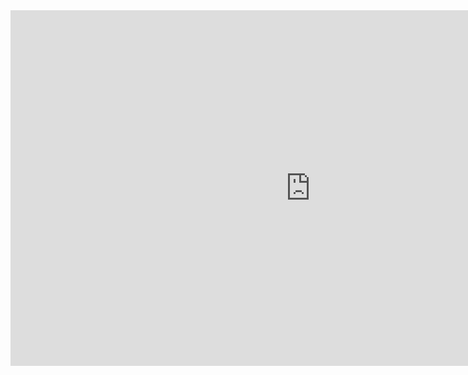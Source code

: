 <iframe src="https://docs.google.com/presentation/d/e/2PACX-1vTFS9D938jbk_leqawjecwsM1RHp44dGCrxGCPtmQGPmQQe-F2yc0RBbSZF3ozam1-D7lh1Tlfd_EVt/embed?start=false&loop=false&delayms=3000" frameborder="0" width="960" height="569" allowfullscreen="true" mozallowfullscreen="true" webkitallowfullscreen="true"></iframe>
